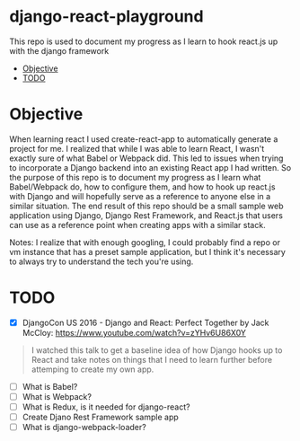 # django-react-playground
This repo is used to document my progress as I learn to hook react.js up with the django framework

- [Objective](#objective)
- [TODO](#todo)

# Objective
When learning react I used create-react-app to automatically generate a project for me. I realized that while I was able to learn React, I wasn't exactly sure of what Babel or Webpack did. This led to issues when trying to incorporate a Django backend into an existing React app I had written. So the purpose of this repo is to document my progress as I learn what Babel/Webpack do, how to configure them, and how to hook up react.js with Django and will hopefully serve as a reference to anyone else in a similar situation. The end result of this repo should be a small sample web application using Django, Django Rest Framework, and React.js that users can use as a reference point when creating apps with a similar stack.

Notes: I realize that with enough googling, I could probably find a repo or vm instance that has a preset sample application, but I think it's necessary to always try to understand the tech you're using.

# TODO
- [x] DjangoCon US 2016 - Django and React: Perfect Together by Jack McCloy: https://www.youtube.com/watch?v=zYHv6U86X0Y

> I watched this talk to get a baseline idea of how Django hooks up to React and take notes on things that I need to learn further before attemping to create my own app.

- [ ] What is Babel?
- [ ] What is Webpack?
- [ ] What is Redux, is it needed for django-react?
- [ ] Create Djano Rest Framework sample app
- [ ] What is django-webpack-loader?